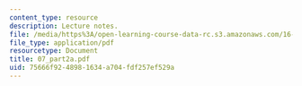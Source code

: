 ```yaml
---
content_type: resource
description: Lecture notes.
file: /media/https%3A/open-learning-course-data-rc.s3.amazonaws.com/16-050-thermal-energy-fall-2002/75666f9248981634a704fdf257ef529a_07_part2a.pdf
file_type: application/pdf
resourcetype: Document
title: 07_part2a.pdf
uid: 75666f92-4898-1634-a704-fdf257ef529a
---
```

